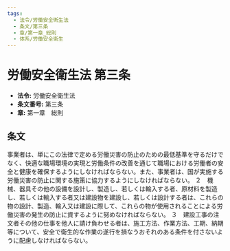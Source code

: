 ```yaml
---
tags:
  - 法令/労働安全衛生法
  - 条文/第三条
  - 章/第一章_総則
  - 体系/労働安全衛生
---
```

# 労働安全衛生法 第三条

- **法令:** 労働安全衛生法
- **条文番号:** 第三条
- **章:** 第一章　総則

## 条文
事業者は、単にこの法律で定める労働災害の防止のための最低基準を守るだけでなく、快適な職場環境の実現と労働条件の改善を通じて職場における労働者の安全と健康を確保するようにしなければならない。また、事業者は、国が実施する労働災害の防止に関する施策に協力するようにしなければならない。
２　機械、器具その他の設備を設計し、製造し、若しくは輸入する者、原材料を製造し、若しくは輸入する者又は建設物を建設し、若しくは設計する者は、これらの物の設計、製造、輸入又は建設に際して、これらの物が使用されることによる労働災害の発生の防止に資するように努めなければならない。
３　建設工事の注文者その他の仕事を他人に請け負わせる者は、施工方法、作業方法、工期、納期等について、安全で衛生的な作業の遂行を損なうおそれのある条件を付さないように配慮しなければならない。


